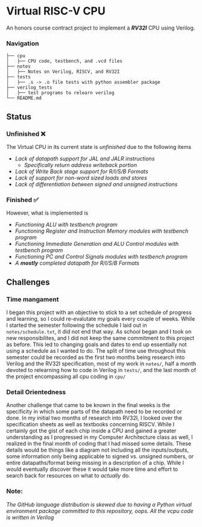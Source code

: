 # Virtual RISC-V CPU
An honors course contract project to implement a ***RV32I*** CPU using Verilog. 
### Navigation
```
├── cpu
│   ├── CPU code, testbench, and .vcd files
├── notes
│   ├── Notes on Verilog, RISCV, and RV32I
├── tests
│   ├── .s -> .o file tests with python assembler package
├── verilog_tests
│   ├── test programs to relearn verilog
└── README.md
```
## Status
### Unfinished ❌
The Virtual CPU in its current state is *unfinished* due to the following items
- *Lack of datapath support for JAL and JALR instructions*
  - *Specifically return address writeback portion*
- *Lack of Write Back stage support for R/I/S/B Formats*
- *Lack of support for non-word sized loads and stores*
- *Lack of differentiation between signed and unsigned instructions*

### Finished ✅
However, what is implemented is
- *Functioning ALU with testbench program*
- *Functioning Register and Instruction Memory modules with testbench program*
- *Functioning Immediate Generation and ALU Control modules with testbench program*
- *Functioning PC and Control Signals modules with testbench program*
- *A ***mostly*** completed datapath for R/I/S/B Formats*

## Challenges
### Time mangament
I began this project with an objective to stick to a set schedule of progress and learning, so I could re-evalutate my goals every couple of weeks. While I started the semester following the schedule I laid out in ```notes/schedule.txt```, it did not end that way. As school began and I took on new responsibilites, and I did not keep the same commitment to this project as before. This led to changing goals and dates to end up essentially not using a schedule as I wanted to do. The split of time use throughout this semester could be recorded as the first two months being research into Verilog and the RV32I specification, most of my work in ```notes/```, half a month devoted to relearning how to code in Verilog in ```tests/```, and the last month of the project encompassing all cpu coding in ```cpu/```
### Detail Orientedness
Another challenge that came to be known in the final weeks is the specificity in which some parts of the datapath need to be recorded or done. In my initial two months of research into RV32I, I looked over the specification sheets as well as textbooks concerning RISCV. While I certainly got the gist of each chip inside a CPU and gained a greater understanding as I progressed in my Computer Architecture class as well, I realized in the final month of coding that I had missed some details. These details would be things like a diagram not including all the inputs/outputs, some information only being applicable to signed vs. unsigned numbers, or entire datapaths/format being missing in a description of a chip. While I would eventually discover these it would take more time and effort to search back for resources on what to *actually* do. 
### Note:
*The GitHub language distribution is skewed due to having a Python virtual environment package committed to this repository, oops. All the vcpu code is written in Verilog*

